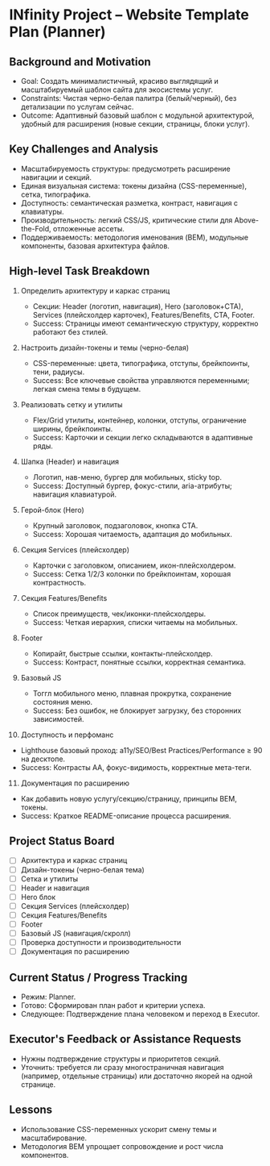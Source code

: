 # INfinity Project – Website Template Plan (Planner)

## Background and Motivation
- Goal: Создать минималистичный, красиво выглядящий и масштабируемый шаблон сайта для экосистемы услуг.
- Constraints: Чистая черно-белая палитра (белый/черный), без детализации по услугам сейчас.
- Outcome: Адаптивный базовый шаблон с модульной архитектурой, удобный для расширения (новые секции, страницы, блоки услуг).

## Key Challenges and Analysis
- Масштабируемость структуры: предусмотреть расширение навигации и секций.
- Единая визуальная система: токены дизайна (CSS-переменные), сетка, типографика.
- Доступность: семантическая разметка, контраст, навигация с клавиатуры.
- Производительность: легкий CSS/JS, критические стили для Above-the-Fold, отложенные ассеты.
- Поддерживаемость: методология именования (BEM), модульные компоненты, базовая архитектура файлов.

## High-level Task Breakdown
1) Определить архитектуру и каркас страниц
   - Секции: Header (логотип, навигация), Hero (заголовок+CTA), Services (плейсхолдер карточек), Features/Benefits, CTA, Footer.
   - Success: Страницы имеют семантическую структуру, корректно работают без стилей.

2) Настроить дизайн-токены и темы (черно-белая)
   - CSS-переменные: цвета, типографика, отступы, брейкпоинты, тени, радиусы.
   - Success: Все ключевые свойства управляются переменными; легкая смена темы в будущем.

3) Реализовать сетку и утилиты
   - Flex/Grid утилиты, контейнер, колонки, отступы, ограничение ширины, брейкпоинты.
   - Success: Карточки и секции легко складываются в адаптивные ряды.

4) Шапка (Header) и навигация
   - Логотип, нав-меню, бургер для мобильных, sticky top.
   - Success: Доступный бургер, фокус-стили, aria-атрибуты; навигация клавиатурой.

5) Герой-блок (Hero)
   - Крупный заголовок, подзаголовок, кнопка CTA.
   - Success: Хорошая читаемость, адаптация до мобильных.

6) Секция Services (плейсхолдер)
   - Карточки с заголовком, описанием, икон-плейсхолдером.
   - Success: Сетка 1/2/3 колонки по брейкпоинтам, хорошая контрастность.

7) Секция Features/Benefits
   - Список преимуществ, чек/иконки-плейсхолдеры.
   - Success: Четкая иерархия, списки читаемы на мобильных.

8) Footer
   - Копирайт, быстрые ссылки, контакты-плейсхолдер.
   - Success: Контраст, понятные ссылки, корректная семантика.

9) Базовый JS
   - Тоггл мобильного меню, плавная прокрутка, сохранение состояния меню.
   - Success: Без ошибок, не блокирует загрузку, без сторонних зависимостей.

10) Доступность и перфоманс
   - Lighthouse базовый проход: a11y/SEO/Best Practices/Performance ≥ 90 на десктопе.
   - Success: Контрасты AA, фокус-видимость, корректные мета-теги.

11) Документация по расширению
   - Как добавить новую услугу/секцию/страницу, принципы BEM, токены.
   - Success: Краткое README-описание процесса расширения.

## Project Status Board
- [ ] Архитектура и каркас страниц
- [ ] Дизайн-токены (черно-белая тема)
- [ ] Сетка и утилиты
- [ ] Header и навигация
- [ ] Hero блок
- [ ] Секция Services (плейсхолдер)
- [ ] Секция Features/Benefits
- [ ] Footer
- [ ] Базовый JS (навигация/скролл)
- [ ] Проверка доступности и производительности
- [ ] Документация по расширению

## Current Status / Progress Tracking
- Режим: Planner.
- Готово: Сформирован план работ и критерии успеха.
- Следующее: Подтверждение плана человеком и переход в Executor.

## Executor's Feedback or Assistance Requests
- Нужны подтверждение структуры и приоритетов секций.
- Уточнить: требуется ли сразу многостраничная навигация (например, отдельные страницы) или достаточно якорей на одной странице.

## Lessons
- Использование CSS-переменных ускорит смену темы и масштабирование.
- Методология BEM упрощает сопровождение и рост числа компонентов.

